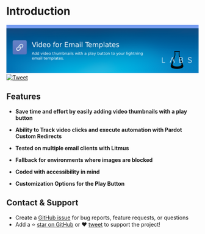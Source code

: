 # Introduction

![Video for Email Templates](assets/img/banner.png)
[![Tweet](https://img.shields.io/twitter/url/http/shields.io.svg?style=social)](https://twitter.com/intent/tweet?url=https%3A%2F%2Fgithub.com%2Fshrej%2Femail-video&hashtags=salesforcelabs,pardot)

## Features

- **Save time and effort by easily adding video thumbnails with a play button**<br>

- **Ability to Track video clicks and execute automation with Pardot Custom Redirects**<br>

- **Tested on multiple email clients with Litmus**<br>

- **Fallback for environments where images are blocked**<br>

- **Coded with accessibility in mind**

- **Customization Options for the Play Button**


## Contact & Support

- Create a [GitHub issue](https://github.com/shrej/email-video/issues) for bug reports, feature requests, or questions
- Add a ⭐️ [star on GitHub](https://github.com/shrej/email-video) or ❤️ [tweet](https://twitter.com/intent/tweet?url=https%3A%2F%2Fgithub.com%2Fshrej%2Femail-video&hashtags=salesforcelabs,pardot) to support the project!

<!-- GitHub Buttons -->
<script async defer src="https://buttons.github.io/buttons.js"></script>
